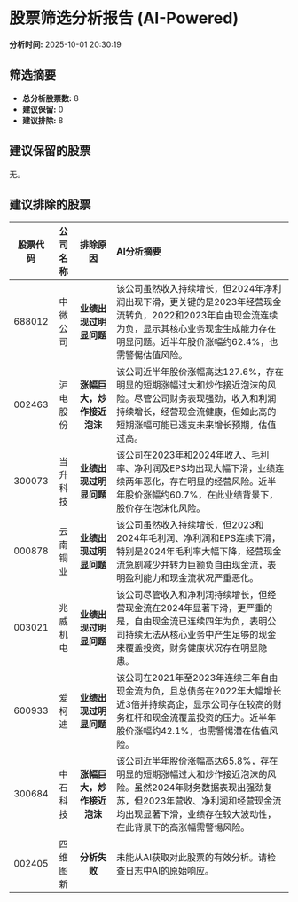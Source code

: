# 股票筛选分析报告 (AI-Powered)

**分析时间:** 2025-10-01 20:30:19

## 筛选摘要

- **总分析股票数:** 8
- **建议保留:** 0
- **建议排除:** 8

## 建议保留的股票

无。


## 建议排除的股票

| 股票代码 | 公司名称 | 排除原因 | AI分析摘要 |
|:---:|:---:|:---:|:---|
| 688012 | 中微公司 | **业绩出现过明显问题** | 该公司虽然收入持续增长，但2024年净利润出现下滑，更关键的是2023年经营现金流转负，2022和2023年自由现金流连续为负，显示其核心业务现金生成能力存在明显问题。近半年股价涨幅约62.4%，也需警惕估值风险。 |
| 002463 | 沪电股份 | **涨幅巨大，炒作接近泡沫** | 该公司近半年股价涨幅高达127.6%，存在明显的短期涨幅过大和炒作接近泡沫的风险。尽管公司财务表现强劲，收入和利润持续增长，经营现金流健康，但如此高的短期涨幅可能已透支未来增长预期，估值过高。 |
| 300073 | 当升科技 | **业绩出现过明显问题** | 该公司在2023年和2024年收入、毛利率、净利润及EPS均出现大幅下滑，业绩连续两年恶化，存在明显的经营风险。近半年股价涨幅约60.7%，在此业绩背景下，股价存在泡沫化风险。 |
| 000878 | 云南铜业 | **业绩出现过明显问题** | 该公司虽然收入持续增长，但2023和2024年毛利润、净利润和EPS连续下滑，特别是2024年毛利率大幅下降，经营现金流急剧减少并转为巨额负自由现金流，表明盈利能力和现金流状况严重恶化。 |
| 003021 | 兆威机电 | **业绩出现过明显问题** | 该公司尽管收入和净利润持续增长，但经营现金流在2024年显著下滑，更严重的是，自由现金流已连续四年为负，表明公司持续无法从核心业务中产生足够的现金来覆盖投资，财务健康状况存在明显隐患。 |
| 600933 | 爱柯迪 | **业绩出现过明显问题** | 该公司在2021年至2023年连续三年自由现金流为负，且总债务在2022年大幅增长近3倍并持续高企，显示公司存在较高的财务杠杆和现金流覆盖投资的压力。近半年股价涨幅约42.1%，也需警惕潜在估值风险。 |
| 300684 | 中石科技 | **涨幅巨大，炒作接近泡沫** | 该公司近半年股价涨幅高达65.8%，存在明显的短期涨幅过大和炒作接近泡沫的风险。虽然2024年财务数据表现出强劲复苏，但2023年营收、净利润和经营现金流均出现显著下滑，业绩存在较大波动性，在此背景下的高涨幅需警惕风险。 |
| 002405 | 四维图新 | **分析失败** | 未能从AI获取对此股票的有效分析。请检查日志中AI的原始响应。 |
